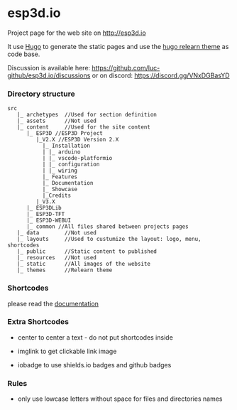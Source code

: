 # esp3d.io
Project page for the web site on http://esp3d.io

It use [Hugo](https://gohugo.io/) to generate the static pages and use the [hugo relearn theme](https://mcshelby.github.io/hugo-theme-relearn/) as code base.

Discussion is available here: https://github.com/luc-github/esp3d.io/discussions or on discord: https://discord.gg/VNxDGBasYD

### Directory structure
```
src
   |_ archetypes  //Used for section definition
   |_ assets      //Not used
   |_ content     //Used for the site content
      |_ ESP3D //ESP3D Project
         |_V2.X //ESP3D Version 2.X
           |_ Installation
           | |_ arduino
           | |_ vscode-platformio
           | |_ configuration
           | |_ wiring
           |_ Features
           |_ Documentation
           |_ Showcase
           |_Credits
         |_V3.X
      |_ ESP3DLib
      |_ ESP3D-TFT
      |_ ESP3D-WEBUI
      |_ common //All files shared between projects pages
   |_ data        //Not used
   |_ layouts     //Used to custumize the layout: logo, menu, shortcodes
   |_ public      //Static content to published
   |_ resources   //Not used
   |_ static      //All images of the website
   |_ themes      //Relearn theme
```

### Shortcodes

please read the [documentation](https://mcshelby.github.io/hugo-theme-relearn/)

### Extra Shortcodes
* center
to center a text - do not put shortcodes inside

* imglink
to get clickable link image

* iobadge
to use shields.io badges and github badges

### Rules
* only use lowcase letters without space for files and directories names 
